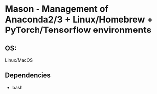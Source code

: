 # Mason - Management of Anaconda2/3 + Linux/Homebrew + PyTorch/Tensorflow environments

## OS:
Linux/MacOS

## Dependencies
- bash
